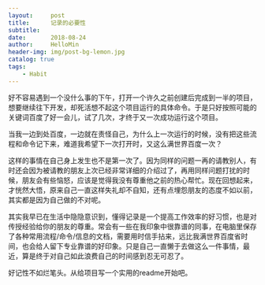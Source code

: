 ```yaml
---
layout:     post
title:      记录的必要性
subtitle:   
date:       2018-08-24
author:     HelloMin
header-img: img/post-bg-lemon.jpg
catalog: true
tags:
    - Habit
---
```

好不容易遇到一个没什么事的下午，打开一个许久之前创建后完成到一半的项目，想要继续往下开发，却死活想不起这个项目运行的具体命令。于是只好按照可能的关键词百度了好一会儿，试了几次，才终于又一次成功运行这个项目。

当我一边到处百度，一边就在责怪自己，为什么上一次运行的时候，没有把这些流程和命令记下来，难道我希望下一次打开时，又这么满世界百度一次？

这样的事情在自己身上发生也不是第一次了。因为同样的问题一再的请教别人，有时还会因为被请教的朋友上次已经非常详细的介绍过了，再用同样问题打扰的时候，朋友会有些恼怒，应该是觉得我没有尊重他之前的热心帮忙。现在回想起来，才恍然大悟，原来自己一直这样失礼却不自知，还有点埋怨朋友的态度不如以前，其实都是因为自己做的不对呢。

其实我早已在生活中隐隐意识到，懂得记录是一个提高工作效率的好习惯，也是对传授经验给你的朋友的尊重。常会有一些在我印象中很靠谱的同事，在电脑里保存了各种常用流程/命令/信息的文档，需要用时信手拈来，远比我满世界百度省时间，也会给人留下专业靠谱的好印象。只是自己一直懒于去做这么一件事情，最近，算是终于对自己如此浪费自己的时间感到忍无可忍了。

好记性不如烂笔头。从给项目写一个实用的readme开始吧。
